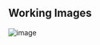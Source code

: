 ## Working Images
![image](https://github.com/user-attachments/assets/38700694-57e5-4e9f-99b9-0fb9507e6bef)
